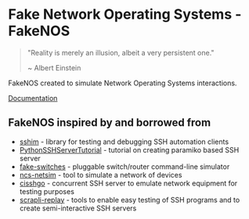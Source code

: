 # Fake Network Operating Systems - FakeNOS

> "Reality is merely an illusion, albeit a very persistent one."
>
> ~ Albert Einstein

FakeNOS created to simulate Network Operating Systems interactions.

[Documentation](https://dmulyalin.github.io/fakenos/)

## FakeNOS inspired by and borrowed from

- [sshim](https://pythonhosted.org/sshim/) - library for testing and debugging SSH automation clients
- [PythonSSHServerTutorial](https://github.com/ramonmeza/PythonSSHServerTutorial) - tutorial on creating paramiko based SSH server
- [fake-switches](https://github.com/internap/fake-switches) - pluggable switch/router command-line simulator
- [ncs-netsim](https://developer.cisco.com/docs/nso/guides/#!the-network-simulator) - tool to simulate a network of devices
- [cisshgo](https://github.com/tbotnz/cisshgo) - concurrent SSH server to emulate network equipment for testing purposes
- [scrapli-replay](https://pypi.org/project/scrapli-replay/) - tools to enable easy testing of SSH programs and to create semi-interactive SSH servers
